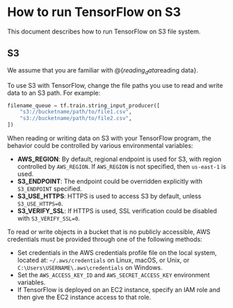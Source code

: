 # How to run TensorFlow on S3

This document describes how to run TensorFlow on S3 file system.

## S3

We assume that you are familiar with @{$reading_data$reading data}.

To use S3 with TensorFlow, change the file paths you use to read and write
data to an S3 path. For example:

```python
filename_queue = tf.train.string_input_producer([
    "s3://bucketname/path/to/file1.csv",
    "s3://bucketname/path/to/file2.csv",
])
```

When reading or writing data on S3 with your TensorFlow program, the behavior
could be controlled by various environmental variables:

*   **AWS_REGION**: By default, regional endpoint is used for S3, with region
    controlled by `AWS_REGION`. If `AWS_REGION` is not specified, then
    `us-east-1` is used.
*   **S3_ENDPOINT**: The endpoint could be overridden explicitly with
    `S3_ENDPOINT` specified.
*   **S3_USE_HTTPS**: HTTPS is used to access S3 by default, unless
    `S3_USE_HTTPS=0`.
*   **S3_VERIFY_SSL**: If HTTPS is used, SSL verification could be disabled
    with `S3_VERIFY_SSL=0`.

To read or write objects in a bucket that is no publicly accessible,
AWS credentials must be provided through one of the following methods:

*   Set credentials in the AWS credentials profile file on the local system,
    located at: `~/.aws/credentials` on Linux, macOS, or Unix, or
    `C:\Users\USERNAME\.aws\credentials` on Windows.
*   Set the `AWS_ACCESS_KEY_ID` and `AWS_SECRET_ACCESS_KEY` environment
    variables.
*   If TensorFlow is deployed on an EC2 instance, specify an IAM role and then
    give the EC2 instance access to that role.
